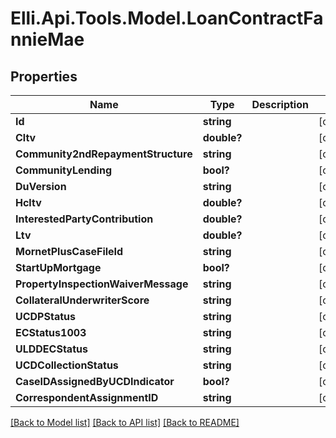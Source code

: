 # Elli.Api.Tools.Model.LoanContractFannieMae
## Properties

Name | Type | Description | Notes
------------ | ------------- | ------------- | -------------
**Id** | **string** |  | [optional] 
**Cltv** | **double?** |  | [optional] 
**Community2ndRepaymentStructure** | **string** |  | [optional] 
**CommunityLending** | **bool?** |  | [optional] 
**DuVersion** | **string** |  | [optional] 
**Hcltv** | **double?** |  | [optional] 
**InterestedPartyContribution** | **double?** |  | [optional] 
**Ltv** | **double?** |  | [optional] 
**MornetPlusCaseFileId** | **string** |  | [optional] 
**StartUpMortgage** | **bool?** |  | [optional] 
**PropertyInspectionWaiverMessage** | **string** |  | [optional] 
**CollateralUnderwriterScore** | **string** |  | [optional] 
**UCDPStatus** | **string** |  | [optional] 
**ECStatus1003** | **string** |  | [optional] 
**ULDDECStatus** | **string** |  | [optional] 
**UCDCollectionStatus** | **string** |  | [optional] 
**CaseIDAssignedByUCDIndicator** | **bool?** |  | [optional] 
**CorrespondentAssignmentID** | **string** |  | [optional] 

[[Back to Model list]](../README.md#documentation-for-models) [[Back to API list]](../README.md#documentation-for-api-endpoints) [[Back to README]](../README.md)

